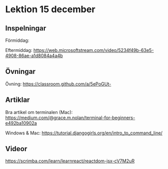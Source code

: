 # Lektion 15 december

## Inspelningar

Förmiddag:

Eftermiddag: https://web.microsoftstream.com/video/5234f49b-63e5-4908-86ae-a1d8084a4a4b

## Övningar

Övning: https://classroom.github.com/a/5ePoGUt-

## Artiklar

Bra artikel om terminalen (Mac): https://medium.com/@grace.m.nolan/terminal-for-beginners-e492ba10902a

Windows & Mac: https://tutorial.djangogirls.org/en/intro_to_command_line/

## Videor

https://scrimba.com/learn/learnreact/reactdom-jsx-cV7M2uR

